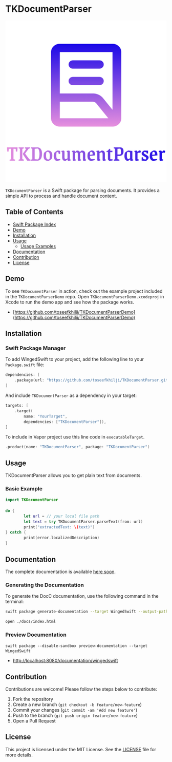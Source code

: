 # TKDocumentParser
![Logo](Images/doc-logo.png)

`TKDocumentParser` is a Swift package for parsing documents. It provides a simple API to process and handle document content.

## Table of Contents

- [Swift Package Index](https://swiftpackageindex.com/toseefkhilji/TKDocumentParser)
- [Demo](#demo)
- [Installation](#installation)
- [Usage](#usage)
  - [Usage Examples](#usage-examples)
- [Documentation](#documentation)
- [Contribution](#contribution)
- [License](#license)

## Demo
To see `TKDocumentParser` in action, check out the example project included in the `TKDocumentParserDemo` repo. Open `TKDocumentParserDemo.xcodeproj` in Xcode to run the demo app and see how the package works.

- [https://github.com/toseefkhilji/TKDocumentParserDemo](https://github.com/toseefkhilji/TKDocumentParserDemo)

## Installation

### Swift Package Manager

To add WingedSwift to your project, add the following line to your `Package.swift` file:

```swift
dependencies: [
    .package(url: "https://github.com/toseefkhilji/TKDocumentParser.git", from: "1.0.0")
]
```


And include `TKDocumentParser` as a dependency in your target:

```swift
targets: [
    .target(
        name: "YourTarget",
        dependencies: ["TKDocumentParser"]),
]
```

To include in Vapor project use this line code in `executableTarget`.

```swift
.product(name: "TKDocumentParser", package: "TKDocumentParser")
```

## Usage

TKDocumentParser allows you to get plain text from documents.

### Basic Example

```swift
import TKDocumentParser

do {
        let url = // your local file path
        let text = try TKDocumentParser.parseText(from: url)
        print("extractedText: \(text)")
} catch {
        print(error.localizedDescription)    
}
```

## Documentation

The complete documentation is available [here soon]().

### Generating the Documentation

To generate the DocC documentation, use the following command in the terminal:

```bash
swift package generate-documentation --target WingedSwift --output-path ./docs
```

```bash
open ./docs/index.html
```

### Preview Documentation

```
swift package --disable-sandbox preview-documentation --target WingedSwift
```

- [http://localhost:8080/documentation/wingedswift](http://localhost:8080/documentation/wingedswift)


## Contribution

Contributions are welcome! Please follow the steps below to contribute:

1. Fork the repository
2. Create a new branch (`git checkout -b feature/new-feature`)
3. Commit your changes (`git commit -am 'Add new feature'`)
4. Push to the branch (`git push origin feature/new-feature`)
5. Open a Pull Request

## License

This project is licensed under the MIT License. See the [LICENSE](LICENSE) file for more details.